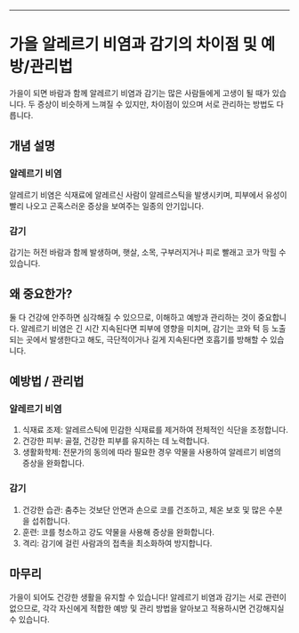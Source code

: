  ---

# 가을 알레르기 비염과 감기의 차이점 및 예방/관리법

가을이 되면 바람과 함께 알레르기 비염과 감기는 많은 사람들에게 고생이 될 때가 있습니다. 두 증상이 비슷하게 느껴질 수 있지만, 차이점이 있으며 서로 관리하는 방법도 다릅니다.

## 개념 설명

### 알레르기 비염

알레르기 비염은 식재료에 알레르신 사람이 알레르스틱을 발생시키며, 피부에서 유성이 빨리 나오고 곤혹스러운 증상을 보여주는 일종의 안기입니다.

### 감기

감기는 허전 바람과 함께 발생하며, 햇살, 소목, 구부러지거나 피로 빨래고 코가 막힐 수 있습니다.

## 왜 중요한가?

둘 다 건강에 안주하면 심각해질 수 있으므로, 이해하고 예방과 관리하는 것이 중요합니다. 알레르기 비염은 긴 시간 지속된다면 피부에 영향을 미치며, 감기는 코와 턱 등 노출되는 곳에서 발생한다고 해도, 극단적이거나 길게 지속된다면 호흡기를 방해할 수 있습니다.

## 예방법 / 관리법

### 알레르기 비염

1. 식재료 조제: 알레르스틱에 민감한 식재료를 제거하여 전체적인 식단을 조정합니다.
2. 건강한 피부: 골절, 건강한 피부를 유지하는 데 노력합니다.
3. 생활화학제: 전문가의 동의에 따라 필요한 경우 약물을 사용하여 알레르기 비염의 증상을 완화합니다.

### 감기

1. 건강한 습관: 춤추는 것보단 안면과 손으로 코를 건조하고, 체온 보호 및 많은 수분을 섭취합니다.
2. 훈련: 코를 청소하고 강도 약물을 사용해 증상을 완화합니다.
3. 격리: 감기에 걸린 사람과의 접촉을 최소화하여 방지합니다.

## 마무리

가을이 되어도 건강한 생활을 유지할 수 있습니다! 알레르기 비염과 감기는 서로 관련이 없으므로, 각각 자신에게 적합한 예방 및 관리 방법을 알아보고 적용하시면 건강해지실 수 있습니다.